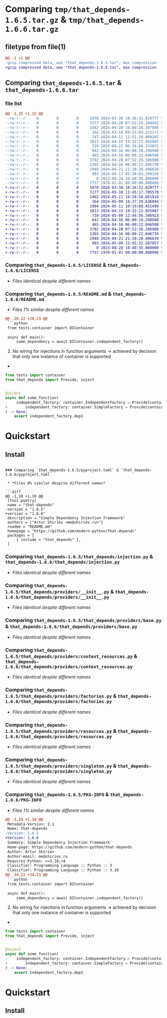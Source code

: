# Comparing `tmp/that_depends-1.6.5.tar.gz` & `tmp/that_depends-1.6.6.tar.gz`

## filetype from file(1)

```diff
@@ -1 +1 @@
-gzip compressed data, was "that_depends-1.6.5.tar", max compression
+gzip compressed data, was "that_depends-1.6.6.tar", max compression
```

## Comparing `that_depends-1.6.5.tar` & `that_depends-1.6.6.tar`

### file list

```diff
@@ -1,15 +1,15 @@
--rw-r--r--   0        0        0     1070 2024-03-30 10:36:32.829777 that_depends-1.6.5/LICENSE
--rw-r--r--   0        0        0     7277 2024-04-28 07:52:26.184942 that_depends-1.6.5/README.md
--rw-r--r--   0        0        0     1482 2024-04-28 10:06:28.387006 that_depends-1.6.5/pyproject.toml
--rw-r--r--   0        0        0      164 2024-03-18 09:15:04.223171 that_depends-1.6.5/that_depends/__init__.py
--rw-r--r--   0        0        0      747 2024-04-11 11:51:20.009107 that_depends-1.6.5/that_depends/container.py
--rw-r--r--   0        0        0     1013 2024-04-15 19:32:21.955087 that_depends-1.6.5/that_depends/injection.py
--rw-r--r--   0        0        0      739 2024-04-22 06:16:04.333831 that_depends-1.6.5/that_depends/providers/__init__.py
--rw-r--r--   0        0        0      642 2024-04-16 06:00:18.298948 that_depends-1.6.5/that_depends/providers/base.py
--rw-r--r--   0        0        0      465 2024-04-16 06:00:22.046508 that_depends-1.6.5/that_depends/providers/collections.py
--rw-r--r--   0        0        0     3792 2024-04-28 07:52:26.186980 that_depends-1.6.5/that_depends/providers/context_resources.py
--rw-r--r--   0        0        0     1365 2024-04-16 06:00:22.046739 that_depends-1.6.5/that_depends/providers/factories.py
--rw-r--r--   0        0        0     2948 2024-04-21 21:10:28.406639 that_depends-1.6.5/that_depends/providers/resources.py
--rw-r--r--   0        0        0      993 2024-04-17 05:36:03.299156 that_depends-1.6.5/that_depends/providers/singleton.py
--rw-r--r--   0        0        0        0 2023-08-28 10:48:35.000000 that_depends-1.6.5/that_depends/py.typed
--rw-r--r--   0        0        0     7757 1970-01-01 00:00:00.000000 that_depends-1.6.5/PKG-INFO
+-rw-r--r--   0        0        0     1070 2024-03-30 10:36:32.829777 that_depends-1.6.6/LICENSE
+-rw-r--r--   0        0        0     7277 2024-05-10 11:45:17.705570 that_depends-1.6.6/README.md
+-rw-r--r--   0        0        0     1482 2024-05-11 10:28:58.661919 that_depends-1.6.6/pyproject.toml
+-rw-r--r--   0        0        0      164 2024-05-09 18:37:39.636094 that_depends-1.6.6/that_depends/__init__.py
+-rw-r--r--   0        0        0     1984 2024-05-11 10:19:08.451499 that_depends-1.6.6/that_depends/container.py
+-rw-r--r--   0        0        0     1013 2024-04-15 19:32:21.955087 that_depends-1.6.6/that_depends/injection.py
+-rw-r--r--   0        0        0      739 2024-05-09 12:44:56.346923 that_depends-1.6.6/that_depends/providers/__init__.py
+-rw-r--r--   0        0        0      642 2024-04-16 06:00:18.298948 that_depends-1.6.6/that_depends/providers/base.py
+-rw-r--r--   0        0        0      465 2024-04-16 06:00:22.046508 that_depends-1.6.6/that_depends/providers/collections.py
+-rw-r--r--   0        0        0     3792 2024-04-28 07:52:26.186980 that_depends-1.6.6/that_depends/providers/context_resources.py
+-rw-r--r--   0        0        0     1365 2024-04-16 06:00:22.046739 that_depends-1.6.6/that_depends/providers/factories.py
+-rw-r--r--   0        0        0     2948 2024-04-21 21:10:28.406639 that_depends-1.6.6/that_depends/providers/resources.py
+-rw-r--r--   0        0        0      993 2024-05-09 12:45:32.587857 that_depends-1.6.6/that_depends/providers/singleton.py
+-rw-r--r--   0        0        0        0 2023-08-28 10:48:35.000000 that_depends-1.6.6/that_depends/py.typed
+-rw-r--r--   0        0        0     7757 1970-01-01 00:00:00.000000 that_depends-1.6.6/PKG-INFO
```

### Comparing `that_depends-1.6.5/LICENSE` & `that_depends-1.6.6/LICENSE`

 * *Files identical despite different names*

### Comparing `that_depends-1.6.5/README.md` & `that_depends-1.6.6/README.md`

 * *Files 1% similar despite different names*

```diff
@@ -20,22 +20,23 @@
 ```python
 from tests.container import DIContainer
 
 async def main():
     some_dependency = await DIContainer.independent_factory()
 ```
 2. No wiring for injections in function arguments -> achieved by decision that only one instance of container is supported
+
 ```python
 from tests import container
 from that_depends import Provide, inject
 
 
 @inject
 async def some_function(
-    independent_factory: container.IndependentFactory = Provide[container.DIContainer.independent_factory],
+        independent_factory: container.SimpleFactory = Provide[container.DIContainer.independent_factory],
 ) -> None:
     assert independent_factory.dep1
 ```
 
 # Quickstart
 ## Install
```

### Comparing `that_depends-1.6.5/pyproject.toml` & `that_depends-1.6.6/pyproject.toml`

 * *Files 0% similar despite different names*

```diff
@@ -1,10 +1,10 @@
 [tool.poetry]
 name = "that-depends"
-version = "1.6.5"
+version = "1.6.6"
 description = "Simple Dependency Injection framework"
 authors = ["Artur Shiriev <me@shiriev.ru>"]
 readme = "README.md"
 homepage = "https://github.com/modern-python/that-depends"
 packages = [
     { include = "that_depends" },
 ]
```

### Comparing `that_depends-1.6.5/that_depends/injection.py` & `that_depends-1.6.6/that_depends/injection.py`

 * *Files identical despite different names*

### Comparing `that_depends-1.6.5/that_depends/providers/__init__.py` & `that_depends-1.6.6/that_depends/providers/__init__.py`

 * *Files identical despite different names*

### Comparing `that_depends-1.6.5/that_depends/providers/base.py` & `that_depends-1.6.6/that_depends/providers/base.py`

 * *Files identical despite different names*

### Comparing `that_depends-1.6.5/that_depends/providers/context_resources.py` & `that_depends-1.6.6/that_depends/providers/context_resources.py`

 * *Files identical despite different names*

### Comparing `that_depends-1.6.5/that_depends/providers/factories.py` & `that_depends-1.6.6/that_depends/providers/factories.py`

 * *Files identical despite different names*

### Comparing `that_depends-1.6.5/that_depends/providers/resources.py` & `that_depends-1.6.6/that_depends/providers/resources.py`

 * *Files identical despite different names*

### Comparing `that_depends-1.6.5/that_depends/providers/singleton.py` & `that_depends-1.6.6/that_depends/providers/singleton.py`

 * *Files identical despite different names*

### Comparing `that_depends-1.6.5/PKG-INFO` & `that_depends-1.6.6/PKG-INFO`

 * *Files 1% similar despite different names*

```diff
@@ -1,10 +1,10 @@
 Metadata-Version: 2.1
 Name: that-depends
-Version: 1.6.5
+Version: 1.6.6
 Summary: Simple Dependency Injection framework
 Home-page: https://github.com/modern-python/that-depends
 Author: Artur Shiriev
 Author-email: me@shiriev.ru
 Requires-Python: >=3.10,<4
 Classifier: Programming Language :: Python :: 3
 Classifier: Programming Language :: Python :: 3.10
@@ -34,22 +34,23 @@
 ```python
 from tests.container import DIContainer
 
 async def main():
     some_dependency = await DIContainer.independent_factory()
 ```
 2. No wiring for injections in function arguments -> achieved by decision that only one instance of container is supported
+
 ```python
 from tests import container
 from that_depends import Provide, inject
 
 
 @inject
 async def some_function(
-    independent_factory: container.IndependentFactory = Provide[container.DIContainer.independent_factory],
+        independent_factory: container.SimpleFactory = Provide[container.DIContainer.independent_factory],
 ) -> None:
     assert independent_factory.dep1
 ```
 
 # Quickstart
 ## Install
```

